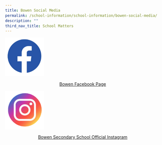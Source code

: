 ```yaml
---
title: Bowen Social Media
permalink: /school-information/school-information/bowen-social-media/
description: ""
third_nav_title: School Matters
---
```



<img src="/images/facebook-icon-Web.png" 
     style="width:25%">

<a href="https://www.facebook.com/bowensec/"> <center>Bowen Facebook Page</center></a>

<img src="/images/instagram-icon-Web.png" 
     style="width:25%">

<a href="https://www.instagram.com/accounts/login/?next=/bowensec_official/"><center> Bowen Secondary School Official Instagram</center></a>